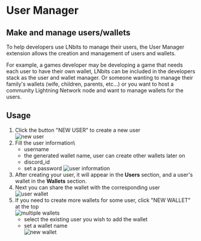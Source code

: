 # User Manager

## Make and manage users/wallets

To help developers use LNbits to manage their users, the User Manager extension allows the creation and management of users and wallets.

For example, a games developer may be developing a game that needs each user to have their own wallet, LNbits can be included in the developers stack as the user and wallet manager. Or someone wanting to manage their family's wallets (wife, children, parents, etc...) or you want to host a community Lightning Network node and want to manage wallets for the users.

## Usage

1. Click the button "NEW USER" to create a new user\
   ![new user](https://i.imgur.com/4yZyfJE.png)
2. Fill the user information\
   - username
   - the generated wallet name, user can create other wallets later on
   - discord_id
   - set a password
     ![user information](https://i.imgur.com/40du7W5.png)
3. After creating your user, it will appear in the **Users** section, and a user's wallet in the **Wallets** section.
4. Next you can share the wallet with the corresponding user\
   ![user wallet](https://i.imgur.com/gAyajbx.png)
5. If you need to create more wallets for some user, click "NEW WALLET" at the top\
   ![multiple wallets](https://i.imgur.com/wovVnim.png)
   - select the existing user you wish to add the wallet
   - set a wallet name\
     ![new wallet](https://i.imgur.com/sGwG8dC.png)
